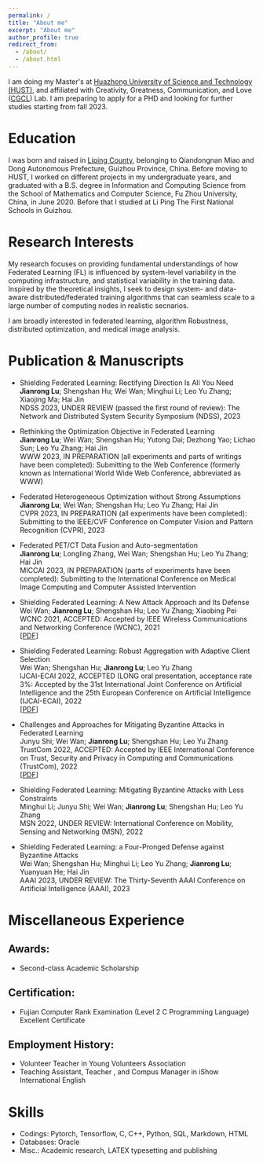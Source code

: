 ```yaml
---
permalink: /
title: "About me"
excerpt: "About me"
author_profile: true
redirect_from: 
  - /about/
  - /about.html
---
```


I am doing my Master's at [Huazhong University of Science and Technology (HUST)](https://www.hust.edu.cn/), and affiliated with Creativity, Greatness, Communication, and Love ([CGCL](http://grid.hust.edu.cn/index.htm)) Lab. I am preparing to apply for a PHD and looking for further studies starting from fall 2023.

Education
======
I was born and raised in [Liping County](https://baike.baidu.com/item/%E9%BB%8E%E5%B9%B3%E5%8E%BF/424519?fr=aladdin), belonging to Qiandongnan Miao and Dong Autonomous Prefecture, Guizhou Province, China. 
Before moving to HUST, I worked on different projects in my undergraduate years, and graduated with a B.S. degree in Information and Computing Science from the School of Mathematics and Computer Science, Fu Zhou University, China, in June 2020. Before that I studied at Li Ping The First National Schools in Guizhou.

Research Interests
======
My research focuses on providing fundamental understandings of how Federated Learning (FL) is influenced by system-level variability in the computing infrastructure, and statistical variability in the training data. Inspired by the theoretical insights, I seek to design system- and data-aware distributed/federated training algorithms that can seamless scale to a large number of computing nodes in realistic secnarios.

I am broadly interested in federated learning, algorithm Robustness, distributed optimization, and medical image analysis.

Publication & Manuscripts
======
- Shielding Federated Learning: Rectifying Direction Is All You Need <br>
**Jianrong Lu**; Shengshan Hu; Wei Wan; Minghui Li; Leo Yu Zhang; Xiaojing Ma; Hai Jin <br>
NDSS 2023, UNDER REVIEW (passed the first round of review): The Network and Distributed System Security Symposium (NDSS), 2023 <br>

- Rethinking the Optimization Objective in Federated Learning <br>
**Jianrong Lu**; Wei Wan; Shengshan Hu; Yutong Dai; Dezhong Yao; Lichao Sun; Leo Yu Zhang; Hai Jin <br>
WWW 2023, IN PREPARATION (all experiments and parts of writings have been completed): Submitting to the Web Conference (formerly known as International World Wide Web Conference, abbreviated as WWW) <br>

- Federated Heterogeneous Optimization without Strong Assumptions <br>
**Jianrong Lu**; Wei Wan; Shengshan Hu; Leo Yu Zhang; Hai Jin <br>
CVPR 2023, IN PREPARATION (all experiments have been completed): Submitting to the IEEE/CVF Conference on Computer Vision and Pattern Recognition (CVPR), 2023 <br>

- Federated PET/CT Data Fusion and Auto-segmentation <br>
**Jianrong Lu**; Longling Zhang, Wei Wan; Shengshan Hu; Leo Yu Zhang; Hai Jin <br>
MICCAI 2023, IN PREPARATION (parts of experiments have been completed): Submitting to the International Conference on Medical Image Computing and Computer Assisted Intervention <br>

- Shielding Federated Learning: A New Attack Approach and Its Defense <br>
Wei Wan; **Jianrong Lu**; Shengshan Hu; Leo Yu Zhang; Xiaobing Pei <br>
WCNC 2021, ACCEPTED: Accepted by IEEE Wireless Communications and Networking Conference (WCNC), 2021 <br>
[[PDF](https://ieeexplore.ieee.org/abstract/document/9417334)]

- Shielding Federated Learning: Robust Aggregation with Adaptive Client Selection <br>
Wei Wan; Shengshan Hu; **Jianrong Lu**; Leo Yu Zhang <br>
IJCAI-ECAI 2022, ACCEPTED (LONG oral presentation, acceptance rate 3%: Accepted by the 31st International Joint Conference on Artificial Intelligence and the 25th European Conference on Artificial 	Intelligence (IJCAI-ECAI), 2022 <br>
[[PDF](https://arxiv.org/pdf/2204.13256.pdf)]

- Challenges and Approaches for Mitigating Byzantine Attacks in Federated Learning <br>
Junyu Shi; Wei Wan; **Jianrong Lu**; Shengshan Hu; Leo Yu Zhang <br>
TrustCom 2022, ACCEPTED:  Accepted by IEEE International Conference on Trust, Security and Privacy in Computing and Communications (TrustCom), 2022 <br>
[[PDF](https://arxiv.org/pdf/2112.14468.pdf)]
 
- Shielding Federated Learning: Mitigating Byzantine Attacks with Less Constraints <br>
Minghui Li; Junyu Shi; Wei Wan; **Jianrong Lu**; Shengshan Hu; Leo Yu Zhang <br>
MSN 2022, UNDER REVIEW: International Conference on Mobility, Sensing and Networking (MSN), 2022 <br>

- Shielding Federated Learning: a Four-Pronged Defense against Byzantine Attacks <br>
Wei Wan; Shengshan Hu; Minghui Li; Leo Yu Zhang; **Jianrong Lu**; Yuanyuan He; Hai Jin <br>
AAAI 2023, UNDER REVIEW: The Thirty-Seventh AAAI Conference on Artificial Intelligence (AAAI), 2023 <br>

Miscellaneous Experience
======

Awards: 
------
- Second-class Academic Scholarship

Certification:
------
- Fujian Computer Rank Examination (Level 2 C Programming Language) Excellent Certificate <br>

Employment History:
------
- Volunteer Teacher in Young Volunteers Association <br>
- Teaching Assistant, Teacher , and Compus Manager in iShow International English

Skills
======
- Codings: Pytorch, Tensorflow, C, C++, Python, SQL, Markdown, HTML
- Databases: Oracle
- Misc.: Academic research, LATEX typesetting and publishing
